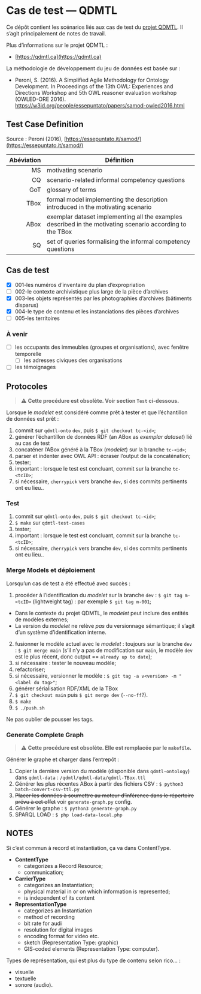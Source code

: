 # Cas de test — QDMTL

Ce dépôt contient les scénarios liés aux cas de test du [projet QDMTL](https://qdmtl.ca). Il s’agit principalement de notes de travail.

Plus d’informations sur le projet QDMTL :

- [https://qdmtl.ca](https://qdmtl.ca)

La méthodologie de développement du jeu de données est basée sur :

- Peroni, S. (2016). A Simplified Agile Methodology for Ontology Development. In Proceedings of the 13th OWL: Experiences and Directions Workshop and 5th OWL reasoner evaluation workshop (OWLED-ORE 2016). https://w3id.org/people/essepuntato/papers/samod-owled2016.html

## Test Case Definition

Source : Peroni (2016), [https://essepuntato.it/samod/](https://essepuntato.it/samod/)

| Abéviation | Définition |
|---:|---|
| MS  | motivating scenario |
| CQ  | scenario-related informal competency questions |
| GoT  | glossary of terms |
| TBox  | formal model implementing the description introduced in the motivating scenario |
| ABox  | exemplar dataset implementing all the examples described in the motivating scenario according to the TBox |
| SQ  | set of queries formalising the informal competency questions |

## Cas de test

- [x] 001-les numéros d’inventaire du plan d’expropriation
- [ ] 002-le contexte archivistique plus large de la pièce d’archives
- [x] 003-les objets représentés par les photographies d’archives (bâtiments disparus)
- [x] 004-le type de contenu et les instanciations des pièces d’archives
- [ ] 005-les territoires

### À venir

- [ ] les occupants des immeubles (groupes et organisations), avec fenêtre temporelle
  - [ ] les adresses civiques des organisations
- [ ] les témoignages
<!-- - [ ] inventory number status (certain, uncertain, unreadable, etc.) -->

## Protocoles

> :warning: **Cette procédure est obsolète. Voir section `Test` ci-dessous.**

Lorsque le *modelet* est considéré comme prêt à tester et que l’échantillon de données est prêt :

1. commit sur `qdmtl-onto` `dev`, puis `$ git checkout tc-<id>`;
2. générer l’échantillon de données RDF (an ABox as *exemplar dataset*) lié au cas de test
3. concaténer l’ABox généré à la TBox (*modelet*) sur la branche `tc-<id>`;
4. parser et indenter avec OWL API : écraser l’output de la concaténation;
5. tester;
6. important : lorsque le test est concluant, commit sur la branche `tc-<tcID>`;
7. si nécessaire, `cherrypick` vers branche `dev`, si des commits pertinents ont eu lieu..

### Test

1. commit sur `qdmtl-onto` `dev`, puis `$ git checkout tc-<id>`;
2. `$ make` sur `qdmtl-test-cases`
3. tester;
4. important : lorsque le test est concluant, commit sur la branche `tc-<tcID>`;
5. si nécessaire, `cherrypick` vers branche `dev`, si des commits pertinents ont eu lieu..

### Merge Models et déploiement

Lorsqu’un cas de test a été effectué avec succès :

1. procéder à l’identification du *modelet* sur la branche `dev` : `$ git tag m-<tcID>` (lightweight tag) : par exemple `$ git tag m-001`;
  - Dans le contexte du projet QDMTL, le *modelet* peut inclure des entités de modèles externes;
  - La version du *modelet* ne relève *pas* du versionnage sémantique; il s’agit d’un système d’identification interne.
2. fusionner le modèle actuel avec le *modelet* : toujours sur la branche `dev` : `$ git merge main` (s’il n’y a pas de modification sur `main`, le modèle `dev` est le plus récent, donc output == `already up to date`);
3. si nécessaire : tester le nouveau modèle;
4. refactoriser;
5. si nécessaire, versionner le modèle : `$ git tag -a v<version> -m "<label du tag>"`;
6. générer sérialisation RDF/XML de la TBox
7. `$ git checkout main` puis `$ git merge dev` (`--no-ff`?).
8. `$ make`
9. `$ ./push.sh`

Ne pas oublier de pousser les tags.

### Generate Complete Graph

> :warning: **Cette procédure est obsolète. Elle est remplacée par le `makefile`.**

Générer le graphe et charger dans l’entrepôt :

1. Copier la dernière version du modèle (disponible dans `qdmtl-ontology`) dans `qdmtl-data` : `/qdmtl/qdmtl-data/qdmtl-TBox.ttl`
2. Générer les plus récentes ABox à partir des fichiers CSV : `$ python3 batch-convert-csv-ttl.py`
3. ~~Placer les données à soumettre au moteur d’inférence dans le répertoire prévu à cet effet~~ voir `generate-graph.py` config.
4. Générer le graphe : `$ python3 generate-graph.py`
5. SPARQL LOAD : `$ php load-data-local.php`

## NOTES

Si c’est commun à record et instantiation, ça va dans ContentType.

- **ContentType**
  - categorizes a Record Resource;
  - communication;
- **CarrierType**
  - categorizes an Instantiation;
  - physical material in or on which information is represented;
  - is independent of its content
- **RepresentationType**
  - categorizes an Instantiation
  - method of recording
  - bit rate for audi
  - resolution for digital images
  - encoding format for video etc.
  - sketch (Representation Type: graphic)
  - GIS-coded elements (Representation Type: computer).

Types de représentation, qui est plus du type de contenu selon rico... :

- visuelle
- textuelle
- sonore (audio).